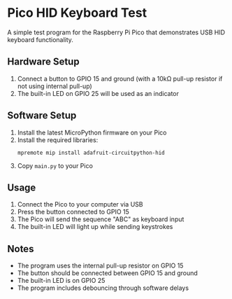 # Pico HID Keyboard Test

A simple test program for the Raspberry Pi Pico that demonstrates USB HID keyboard functionality.

## Hardware Setup

1. Connect a button to GPIO 15 and ground (with a 10kΩ pull-up resistor if not using internal pull-up)
2. The built-in LED on GPIO 25 will be used as an indicator

## Software Setup

1. Install the latest MicroPython firmware on your Pico
2. Install the required libraries:
   ```
   mpremote mip install adafruit-circuitpython-hid
   ```
3. Copy `main.py` to your Pico

## Usage

1. Connect the Pico to your computer via USB
2. Press the button connected to GPIO 15
3. The Pico will send the sequence "ABC" as keyboard input
4. The built-in LED will light up while sending keystrokes

## Notes

- The program uses the internal pull-up resistor on GPIO 15
- The button should be connected between GPIO 15 and ground
- The built-in LED is on GPIO 25
- The program includes debouncing through software delays 
